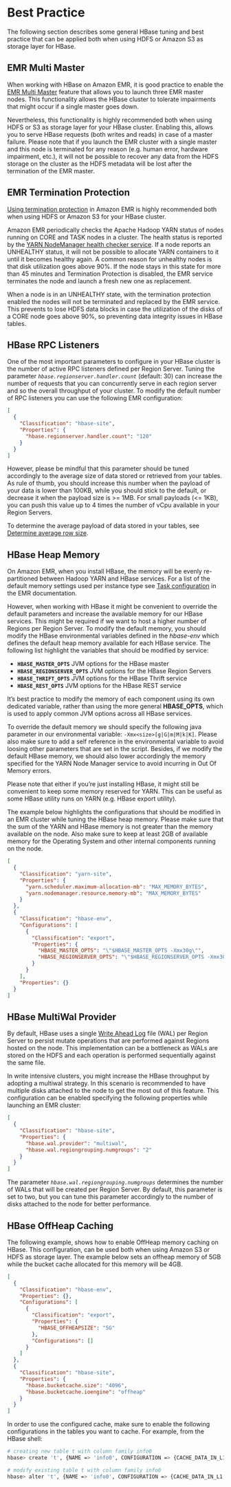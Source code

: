 # Best Practice

The following section describes some general HBase tuning and best practice that can be applied both when using HDFS or Amazon S3 as storage layer for HBase. 


## EMR Multi Master

When working with HBase on Amazon EMR, it is good practice to enable the [EMR Multi Master](https://docs.aws.amazon.com/emr/latest/ManagementGuide/emr-plan-ha.html) feature that allows you to launch three EMR master nodes. This functionality allows the HBase cluster to tolerate impairments that might occur if a single master goes down. 

Nevertheless, this functionality is highly recommended both when using HDFS or S3 as storage layer for your HBase cluster. Enabling this, allows you to serve HBase requests (both writes and reads) in case of a master failure. Please note that if you launch the EMR cluster with a single master and this node is terminated for any reason (e.g. human error, hardware impairment, etc.), it will not be possible to recover any data from the HDFS storage on the cluster as the HDFS metadata will be lost after the termination of the EMR master.


## EMR Termination Protection

[Using termination protection](https://docs.aws.amazon.com/emr/latest/ManagementGuide/UsingEMR_TerminationProtection.html) in Amazon EMR is highly recommended both when using HDFS or Amazon S3 for your HBase cluster. 

Amazon EMR periodically checks the Apache Hadoop YARN status of nodes running on CORE and TASK nodes in a cluster. The health status is reported by the [YARN NodeManager health checker service](https://hadoop.apache.org/docs/current/hadoop-yarn/hadoop-yarn-site/NodeManager.html#Health_checker_service). If a node reports an UNHEALTHY status, it will not be possible to allocate YARN containers to it until it becomes healthy again. A common reason for unhealthy nodes is that disk utilization goes above 90%. If the node stays in this state for more than 45 minutes and Termination Protection is disabled, the EMR service terminates the node and launch a fresh new one as replacement.

When a node is in an UNHEALTHY state, with the termination protection enabled the nodes will not be terminated and replaced by the EMR service. This prevents to lose HDFS data blocks in case the utilization of the disks of a CORE node goes above 90%, so preventing data integrity issues in HBase tables.


## HBase RPC Listeners

One of the most important parameters to configure in your HBase cluster is the number of active RPC listeners defined per Region Server. Tuning the parameter *`hbase.regionserver.handler.count`* (default: 30) can increase the number of requests that you can concurrently serve in each region server and so the overall throughput of your cluster. To modify the default number of RPC listeners you can use the following EMR configuration: 

```json
[
  {
    "Classification": "hbase-site",
    "Properties": {
      "hbase.regionserver.handler.count": "120"
    }
  }
]
```

However, please be mindful that this parameter should be tuned accordingly to the average size of data stored or retrieved from your tables. As rule of thumb, you should increase this number when the payload of your data is lower than 100KB, while you should stick to the default, or decrease it when the payload size is >= 1MB. For small payloads (<= 1KB), you can push this value up to 4 times the number of vCpu available in your Region Servers.

To determine the average payload of data stored in your tables, see [Determine average row size](./management.md#determine-average-row-size).


## HBase Heap Memory

On Amazon EMR, when you install HBase, the memory will be evenly re-partitioned between Hadoop YARN and HBase services. For a list of the default memory settings used per instance type see [Task configuration](https://docs.aws.amazon.com/emr/latest/ReleaseGuide/emr-hadoop-task-config.html#emr-hadoop-task-jvm) in the EMR documentation. 

However, when working with HBase it might be convenient to override the default parameters and increase the available memory for our HBase services. This might be required if we want to host a higher number of Regions per Region Server. To modify the default memory, you should modify the HBase environmental variables defined in the *hbase-env* which defines the default heap memory available for each HBase service. The following list highlight the variables that should be modified by service: 

* **`HBASE_MASTER_OPTS`** JVM options for the HBase master
* **`HBASE_REGIONSERVER_OPTS`** JVM options for the HBase Region Servers
* **`HBASE_THRIFT_OPTS`** JVM options for the HBase Thrift service
* **`HBASE_REST_OPTS`** JVM options for the HBase REST service


It’s best practice to modify the memory of each component using its own dedicated variable, rather than using the more general **HBASE_OPTS**, which is used to apply common JVM options across all HBase services. 

To override the default memory we should specify the following java parameter in our environmental variable: `-Xmx<size>[g|G|m|M|k|K]`. Please also make sure to add a self reference in the environmental variable to avoid loosing other parameters that are set in the script. Besides, if we modify the default HBase memory, we should also lower accordingly the memory specified for the YARN Node Manager service to avoid incurring in Out Of Memory errors. 

Please note that either if you’re just installing HBase, it might still be convenient to keep some memory reserved for YARN. This can be useful as some HBase utility runs on YARN (e.g. HBase export utility). 

The example below highlights the configurations that should be modified in an EMR cluster while tuning the HBase heap memory. Please make sure that the sum of the YARN and HBase memory is not greater than the memory available on the node. Also make sure to keep at least 2GB of available memory for the Operating System and other internal components running on the node.

```json
[
  {
    "Classification": "yarn-site",
    "Properties": {
      "yarn.scheduler.maximum-allocation-mb": "MAX_MEMORY_BYTES",
      "yarn.nodemanager.resource.memory-mb": "MAX_MEMORY_BYTES"
    }
  },
  {
    "Classification": "hbase-env",
    "Configurations": [
      {
        "Classification": "export",
        "Properties": {
          "HBASE_MASTER_OPTS": "\"$HBASE_MASTER_OPTS -Xmx30g\"",
          "HBASE_REGIONSERVER_OPTS": "\"$HBASE_REGIONSERVER_OPTS -Xmx30g\""
        }
      }
    ],
    "Properties": {}
  }
]
```


## HBase MultiWal Provider

By default, HBase uses a single [Write Ahead Log](https://hbase.apache.org/book.html#wal) file (WAL) per Region Server to persist mutate operations that are performed against Regions hosted on the node. This implementation can be a bottleneck as WALs are stored on the HDFS and each operation is performed sequentially against the same file. 

In write intensive clusters, you might increase the HBase throughput by adopting a multiwal strategy. In this scenario is recommended to have multiple disks attached to the node to get the most out of this feature. This configuration can be enabled specifying the following properties while launching an EMR cluster: 

```json
[
  {
    "Classification": "hbase-site",
    "Properties": {
      "hbase.wal.provider": "multiwal",
      "hbase.wal.regiongrouping.numgroups": "2"
    }
  }
]
```

The parameter *`hbase.wal.regiongrouping.numgroups`* determines the number of WALs that will be created per Region Server. By default, this parameter is set to two, but you can tune this parameter accordingly to the number of disks attached to the node for better performance. 


## HBase OffHeap Caching

The following example, shows how to enable OffHeap memory caching on HBase. This configuration, can be used both when using Amazon S3 or HDFS as storage layer. The example below sets an offheap memory of 5GB while the bucket cache allocated for this memory will be 4GB. 

```json
[
  {
    "Classification": "hbase-env",
    "Properties": {},
    "Configurations": [
      {
        "Classification": "export",
        "Properties": {
          "HBASE_OFFHEAPSIZE": "5G"
        },
        "Configurations": []
      }
    ]
  },
  {
    "Classification": "hbase-site",
    "Properties": {
      "hbase.bucketcache.size": "4096",
      "hbase.bucketcache.ioengine": "offheap"
    }
  }
]
```

In order to use the configured cache, make sure to enable the following configurations in the tables you want to cache. For example, from the HBase shell:

```bash
# creating new table t with column family info0
hbase> create 't', {NAME => 'info0', CONFIGURATION => {CACHE_DATA_IN_L1 => 'true'}}

# modify existing table t with column family info0
hbase> alter 't', {NAME => 'info0', CONFIGURATION => {CACHE_DATA_IN_L1 => 'true'}}
```


